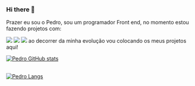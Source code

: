### Hi there 👋

Prazer eu sou o Pedro, sou um programador Front end, no momento estou fazendo projetos com:

<img src="https://img.shields.io/badge/HTML5-E34F26?style=for-the-badge&logo=html5&logoColor=white">
<img src="https://img.shields.io/badge/CSS3-1572B6?style=for-the-badge&logo=css3&logoColor=white">
<img src="https://img.shields.io/badge/JavaScript-F7DF1E?style=for-the-badge&logo=javascript&logoColor=black">
ao decorrer da minha evolução vou colocando os meus projetos aqui!

[![Pedro GitHub stats](https://github-readme-stats.vercel.app/api?username=PedrohqRibeiro)](https://github.com/anuraghazra/github-readme-stats)
<br>
<br>

[![Pedro Langs](https://github-readme-stats.vercel.app/api/top-langs/?username=PedrohqRibeiro&layout=compact)](https://github.com/anuraghazra/github-readme-stats)



